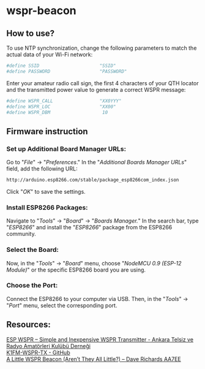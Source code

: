 # wspr-beacon

## How to use?

To use NTP synchronization, change the following parameters to match the actual data of your Wi-Fi network:
```sh
#define SSID                      "SSID"
#define PASSWORD                  "PASSWORD"
```

Enter your amateur radio call sign, the first 4 characters of your QTH locator and the transmitted power value to generate a correct WSPR message:
```sh
#define WSPR_CALL                 "XX0YYY"
#define WSPR_LOC                  "XX00"
#define WSPR_DBM                   10
```

## Firmware instruction

### Set up Additional Board Manager URLs:
Go to "_File_" -> "_Preferences_." In the "_Additional Boards Manager URLs_" field, add the following URL:
```sh
http://arduino.esp8266.com/stable/package_esp8266com_index.json
```
Click "_OK_" to save the settings.

### Install ESP8266 Packages:
Navigate to "_Tools_" -> "_Board_" -> "_Boards Manager._" In the search bar, type "_ESP8266_" and install the "_ESP8266_" package from the ESP8266 community.

### Select the Board:
Now, in the "_Tools_" -> "_Board_" menu, choose "_NodeMCU 0.9 (ESP-12 Module)_" or the specific ESP8266 board you are using.

### Choose the Port:
Connect the ESP8266 to your computer via USB. Then, in the "_Tools_" -> "_Port_" menu, select the corresponding port.

## Resources:
[ESP WSPR – Simple and Inexpensive WSPR Transmitter - Ankara Telsiz ve Radyo Amatörleri Kulübü Derneği](https://antrak.org.tr/blog/esp-wspr-simple-and-inexpensive-wspr-transmitter/)  
[K1FM-WSPR-TX - GitHub](https://github.com/adecarolis/K1FM-WSPR-TX)  
[A Little WSPR Beacon (Aren’t They All Little?) – Dave Richards AA7EE](https://aa7ee.wordpress.com/2023/02/26/a-little-wspr-beacon-arent-they-all-little/  )